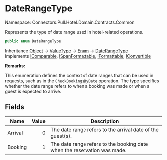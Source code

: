 # DateRangeType

Namespace: Connectors.Pull.Hotel.Domain.Contracts.Common

Represents the type of date range used in hotel-related operations.

```csharp
public enum DateRangeType
```

Inheritance [Object](https://docs.microsoft.com/en-us/dotnet/api/system.object) → [ValueType](https://docs.microsoft.com/en-us/dotnet/api/system.valuetype) → [Enum](https://docs.microsoft.com/en-us/dotnet/api/system.enum) → [DateRangeType](./connectors.pull.hotel.domain.contracts.common.daterangetype)<br />
Implements [IComparable](https://docs.microsoft.com/en-us/dotnet/api/system.icomparable), [ISpanFormattable](https://docs.microsoft.com/en-us/dotnet/api/system.ispanformattable), [IFormattable](https://docs.microsoft.com/en-us/dotnet/api/system.iformattable), [IConvertible](https://docs.microsoft.com/en-us/dotnet/api/system.iconvertible)

**Remarks:**

This enumeration defines the context of date ranges that can be used in requests, 
 such as in the `CheckBookingsByDate` operation. The type specifies whether the 
 date range refers to when a booking was made or when a guest is expected to arrive.

## Fields

| Name | Value | Description |
| --- | --: | --- |
| Arrival | 0 | The date range refers to the arrival date of the guest(s). |
| Booking | 1 | The date range refers to the booking date when the reservation was made. |
